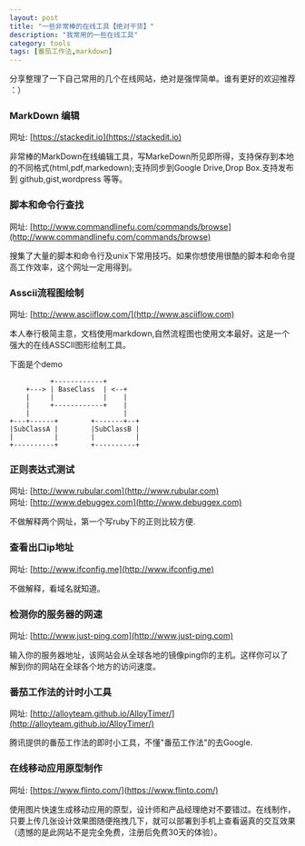 ```yaml
---
layout: post
title: "一些非常棒的在线工具【绝对干货】"
description: "我常用的一些在线工具"
category: tools 
tags: [番茄工作法,markdown]
---
```



分享整理了一下自己常用的几个在线网站，绝对是强悍简单。谁有更好的欢迎推荐 ：）

### MarkDown 编辑

网址: [https://stackedit.io](https://stackedit.io)

非常棒的MarkDown在线编辑工具，写MarkeDown所见即所得，支持保存到本地的不同格式(html,pdf,markedown);支持同步到Google Drive,Drop Box.支持发布到 github,gist,wordpress 等等。

### 脚本和命令行查找

网址: [http://www.commandlinefu.com/commands/browse](http://www.commandlinefu.com/commands/browse)

搜集了大量的脚本和命令行及unix下常用技巧。如果你想使用很酷的脚本和命令提高工作效率，这个网址一定用得到。

### Asscii流程图绘制

网址: [http://www.asciiflow.com/](http://www.asciiflow.com)

本人奉行极简主意，文档使用markdown,自然流程图也使用文本最好。这是一个强大的在线ASSCII图形绘制工具。

下面是个demo
    

              +------------+        
        +---> | BaseClass  | <--+   
        |     |            |    |   
        |     +------------+    |   
        |                       |   
    +---+------+        +-------+--+
    |SubClassA |        |SubClassB |
    |          |        |          |
    +----------+        +----------+



### 正则表达式测试

网址: [http://www.rubular.com](http://www.rubular.com)  
网址: [http://www.debuggex.com](http://www.debuggex.com)

不做解释两个网址，第一个写ruby下的正则比较方便.

### 查看出口ip地址

网址: [http://www.ifconfig.me](http://www.ifconfig.me)

不做解释，看域名就知道。


### 检测你的服务器的网速

网址: [http://www.just-ping.com](http://www.just-ping.com)

输入你的服务器地址，该网站会从全球各地的镜像ping你的主机。这样你可以了解到你的网站在全球各个地方的访问速度。

### 番茄工作法的计时小工具

网址: [http://alloyteam.github.io/AlloyTimer/](http://alloyteam.github.io/AlloyTimer/)

腾讯提供的番茄工作法的即时小工具，不懂"番茄工作法"的去Google.


### 在线移动应用原型制作

网址: [https://www.flinto.com/](https://www.flinto.com/)

使用图片快速生成移动应用的原型，设计师和产品经理绝对不要错过。在线制作，只要上传几张设计效果图随便拖拽几下，就可以部署到手机上查看逼真的交互效果（遗憾的是此网站不是完全免费，注册后免费30天的体验）。




